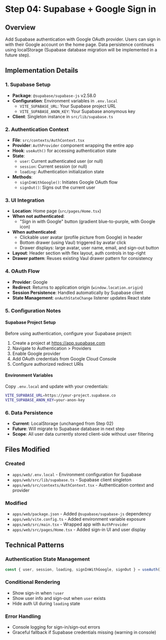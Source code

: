 # Step 04: Supabase + Google Sign in

## Overview

Add Supabase authentication with Google OAuth provider. Users can sign in with their Google account on the home page. Data persistence continues using localStorage (Supabase database migration will be implemented in a future step).

## Implementation Details

### 1. Supabase Setup
- **Package**: `@supabase/supabase-js` v2.58.0
- **Configuration**: Environment variables in `.env.local`
  - `VITE_SUPABASE_URL`: Your Supabase project URL
  - `VITE_SUPABASE_ANON_KEY`: Your Supabase anonymous key
- **Client**: Singleton instance in `src/lib/supabase.ts`

### 2. Authentication Context
- **File**: `src/contexts/AuthContext.tsx`
- **Provider**: `AuthProvider` component wrapping the entire app
- **Hook**: `useAuth()` for accessing authentication state
- **State**:
  - `user`: Current authenticated user (or null)
  - `session`: Current session (or null)
  - `loading`: Authentication initialization state
- **Methods**:
  - `signInWithGoogle()`: Initiates Google OAuth flow
  - `signOut()`: Signs out the current user

### 3. UI Integration
- **Location**: Home page (`src/pages/Home.tsx`)
- **When not authenticated**:
  - "Sign in with Google" button (gradient blue-to-purple, with Google icon)
- **When authenticated**:
  - Clickable user avatar (profile picture from Google) in header
  - Bottom drawer (using Vaul) triggered by avatar click
  - Drawer displays: large avatar, user name, email, and sign-out button
- **Layout**: Header section with flex layout, auth controls in top-right
- **Drawer pattern**: Reuses existing Vaul drawer pattern for consistency

### 4. OAuth Flow
- **Provider**: Google
- **Redirect**: Returns to application origin (`window.location.origin`)
- **Session Persistence**: Handled automatically by Supabase client
- **State Management**: `onAuthStateChange` listener updates React state

### 5. Configuration Notes

#### Supabase Project Setup
Before using authentication, configure your Supabase project:
1. Create a project at https://app.supabase.com
2. Navigate to Authentication > Providers
3. Enable Google provider
4. Add OAuth credentials from Google Cloud Console
5. Configure authorized redirect URIs

#### Environment Variables
Copy `.env.local` and update with your credentials:
```bash
VITE_SUPABASE_URL=https://your-project.supabase.co
VITE_SUPABASE_ANON_KEY=your-anon-key
```

### 6. Data Persistence
- **Current**: LocalStorage (unchanged from Step 02)
- **Future**: Will migrate to Supabase database in next step
- **Scope**: All user data currently stored client-side without user filtering

## Files Modified

### Created
- `apps/web/.env.local` - Environment configuration for Supabase
- `apps/web/src/lib/supabase.ts` - Supabase client singleton
- `apps/web/src/contexts/AuthContext.tsx` - Authentication context and provider

### Modified
- `apps/web/package.json` - Added `@supabase/supabase-js` dependency
- `apps/web/vite.config.ts` - Added environment variable exposure
- `apps/web/src/main.tsx` - Wrapped app with `AuthProvider`
- `apps/web/src/pages/Home.tsx` - Added sign-in UI and user display

## Technical Patterns

### Authentication State Management
```typescript
const { user, session, loading, signInWithGoogle, signOut } = useAuth()
```

### Conditional Rendering
- Show sign-in when `!user`
- Show user info and sign-out when `user` exists
- Hide auth UI during `loading` state

### Error Handling
- Console logging for sign-in/sign-out errors
- Graceful fallback if Supabase credentials missing (warning in console)
